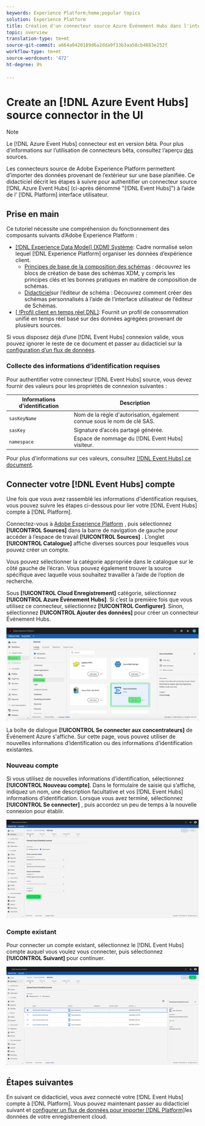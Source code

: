 ```yaml
---
keywords: Experience Platform;home;popular topics
solution: Experience Platform
title: Création d'un connecteur source Azure Événement Hubs dans l'interface utilisateur
topic: overview
translation-type: tm+mt
source-git-commit: a664a0420189d6a2dda9f33b3aa58cb4883e252f
workflow-type: tm+mt
source-wordcount: '472'
ht-degree: 9%

---
```



# Create an [!DNL Azure Event Hubs] source connector in the UI

>[!NOTE]
>
> Le [!DNL Azure Event Hubs] connecteur est en version bêta. Pour plus d’informations sur l’utilisation de connecteurs bêta, consultez l’aperçu [des](../../../../home.md#terms-and-conditions) sources.

Les connecteurs source de Adobe Experience Platform permettent d’importer des données provenant de l’extérieur sur une base planifiée. Ce didacticiel décrit les étapes à suivre pour authentifier un connecteur source [!DNL Azure Event Hubs] (ci-après dénommé &quot;[!DNL Event Hubs]&quot;) à l’aide de l’ [!DNL Platform] interface utilisateur.

## Prise en main

Ce tutoriel nécessite une compréhension du fonctionnement des composants suivants d’Adobe Experience Platform :

- [[!DNL Experience Data Model] (XDM) Système](../../../../../xdm/home.md): Cadre normalisé selon lequel [!DNL Experience Platform] organiser les données d’expérience client.
   - [Principes de base de la composition des schémas](../../../../../xdm/schema/composition.md) : découvrez les blocs de création de base des schémas XDM, y compris les principes clés et les bonnes pratiques en matière de composition de schémas.
   - [Didacticiel](../../../../../xdm/tutorials/create-schema-ui.md)sur l’éditeur de schéma : Découvrez comment créer des schémas personnalisés à l’aide de l’interface utilisateur de l’éditeur de Schémas.
- [[ !Profil client en temps réel DNL]](../../../../../profile/home.md): Fournit un profil de consommation unifié en temps réel basé sur des données agrégées provenant de plusieurs sources.

Si vous disposez déjà d’une [!DNL Event Hubs] connexion valide, vous pouvez ignorer le reste de ce document et passer au didacticiel sur la [configuration d’un flux de données](../../dataflow/streaming/cloud-storage-streaming.md).

### Collecte des informations d’identification requises

Pour authentifier votre connecteur [!DNL Event Hubs] source, vous devez fournir des valeurs pour les propriétés de connexion suivantes :

| Informations d’identification | Description |
| ---------- | ----------- |
| `sasKeyName` | Nom de la règle d&#39;autorisation, également connue sous le nom de clé SAS. |
| `sasKey` | Signature d’accès partagé générée. |
| `namespace` | Espace de nommage du [!DNL Event Hubs] visiteur. |

Pour plus d&#39;informations sur ces valeurs, consultez [ [!DNL Event Hubs] ce document](https://docs.microsoft.com/en-us/azure/event-hubs/authenticate-shared-access-signature).

## Connecter votre [!DNL Event Hubs] compte

Une fois que vous avez rassemblé les informations d’identification requises, vous pouvez suivre les étapes ci-dessous pour lier votre [!DNL Event Hubs] compte à [!DNL Platform].

Connectez-vous à [Adobe Experience Platform](https://platform.adobe.com) , puis sélectionnez **[!UICONTROL Sources]** dans la barre de navigation de gauche pour accéder à l’espace de travail **[!UICONTROL Sources]** . L’onglet **[!UICONTROL Catalogue]** affiche diverses sources pour lesquelles vous pouvez créer un compte.

Vous pouvez sélectionner la catégorie appropriée dans le catalogue sur le côté gauche de l’écran. Vous pouvez également trouver la source spécifique avec laquelle vous souhaitez travailler à l’aide de l’option de recherche.

Sous **[!UICONTROL Cloud Enregistrement]** catégorie, sélectionnez **[!UICONTROL Azure Événement Hubs]**. Si c’est la première fois que vous utilisez ce connecteur, sélectionnez **[!UICONTROL Configurer]**. Sinon, sélectionnez **[!UICONTROL Ajouter des données]** pour créer un connecteur Événement Hubs.

![](../../../../images/tutorials/create/eventhub/catalog.png)

La boîte de dialogue **[!UICONTROL Se connecter aux concentrateurs]** de Événement Azure s&#39;affiche. Sur cette page, vous pouvez utiliser de nouvelles informations d’identification ou des informations d’identification existantes.

### Nouveau compte

Si vous utilisez de nouvelles informations d’identification, sélectionnez **[!UICONTROL Nouveau compte]**. Dans le formulaire de saisie qui s’affiche, indiquez un nom, une description facultative et vos [!DNL Event Hubs] informations d’identification. Lorsque vous avez terminé, sélectionnez **[!UICONTROL Se connecter]** , puis accordez un peu de temps à la nouvelle connexion pour établir.

![](../../../../images/tutorials/create/eventhub/new.png)

### Compte existant

Pour connecter un compte existant, sélectionnez le [!DNL Event Hubs] compte auquel vous voulez vous connecter, puis sélectionnez **[!UICONTROL Suivant]** pour continuer.

![](../../../../images/tutorials/create/eventhub/existing.png)

## Étapes suivantes

En suivant ce didacticiel, vous avez connecté votre [!DNL Event Hubs] compte à [!DNL Platform]. Vous pouvez maintenant passer au didacticiel suivant et [configurer un flux de données pour importer [!DNL Platform]](../../dataflow/streaming/cloud-storage-streaming.md)les données de votre enregistrement cloud.